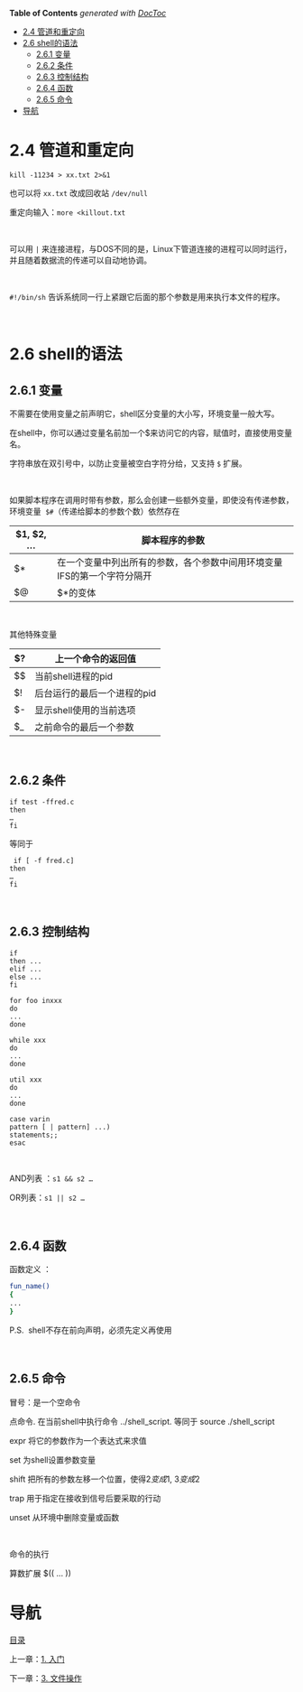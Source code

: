 <!-- START doctoc generated TOC please keep comment here to allow auto update -->
<!-- DON'T EDIT THIS SECTION, INSTEAD RE-RUN doctoc TO UPDATE -->
**Table of Contents**  *generated with [DocToc](https://github.com/thlorenz/doctoc)*

- [2.4 管道和重定向](#24-%E7%AE%A1%E9%81%93%E5%92%8C%E9%87%8D%E5%AE%9A%E5%90%91)
- [2.6 shell的语法](#26-shell%E7%9A%84%E8%AF%AD%E6%B3%95)
  - [2.6.1 变量](#261-%E5%8F%98%E9%87%8F)
  - [2.6.2 条件](#262-%E6%9D%A1%E4%BB%B6)
  - [2.6.3 控制结构](#263-%E6%8E%A7%E5%88%B6%E7%BB%93%E6%9E%84)
  - [2.6.4 函数](#264-%E5%87%BD%E6%95%B0)
  - [2.6.5 命令](#265-%E5%91%BD%E4%BB%A4)
- [导航](#%E5%AF%BC%E8%88%AA)

<!-- END doctoc generated TOC please keep comment here to allow auto update -->

# 2.4 管道和重定向

` kill -11234 > xx.txt 2>&1 `

也可以将 `xx.txt` 改成回收站 `/dev/null`


重定向输入：` more <killout.txt `

 

可以用 `|` 来连接进程，与DOS不同的是，Linux下管道连接的进程可以同时运行，并且随着数据流的传递可以自动地协调。

 

`#!/bin/sh` 告诉系统同一行上紧跟它后面的那个参数是用来执行本文件的程序。

 

# 2.6 shell的语法

## 2.6.1 变量

不需要在使用变量之前声明它，shell区分变量的大小写，环境变量一般大写。

在shell中，你可以通过变量名前加一个$来访问它的内容，赋值时，直接使用变量名。

字符串放在双引号中，以防止变量被空白字符分给，又支持 `$` 扩展。

 

如果脚本程序在调用时带有参数，那么会创建一些额外变量，即使没有传递参数，环境变量  `$#`（传递给脚本的参数个数）依然存在

| $1, $2,  … | 脚本程序的参数                               |
| ---------- | ------------------------------------- |
| $*         | 在一个变量中列出所有的参数，各个参数中间用环境变量IFS的第一个字符分隔开 |
| $@         | $*的变体                                 |

 

其他特殊变量

| $?   | 上一个命令的返回值       |
| ---- | --------------- |
| $$   | 当前shell进程的pid   |
| $!   | 后台运行的最后一个进程的pid |
| $-   | 显示shell使用的当前选项  |
| $_   | 之前命令的最后一个参数     |

 

## 2.6.2 条件

```shell
if test -ffred.c
then
…
fi

```

等同于

```shell
 if [ -f fred.c]
then 
…
fi
```



 

## 2.6.3 控制结构

```shell
if
then ...
elif ...
else ...
fi

for foo inxxx
do
...
done

while xxx
do
...
done

util xxx
do
...
done

case varin
pattern [ | pattern] ...)
statements;;
esac
```

 

AND列表 ：`s1 && s2 …`

OR列表：`s1 || s2 …`

 

## 2.6.4 函数

函数定义 ：

```sh
fun_name()
{
...
}
```

P.S.  shell不存在前向声明，必须先定义再使用

 

## 2.6.5 命令

冒号：是一个空命令

点命令. 在当前shell中执行命令 ../shell_script. 等同于 source ./shell_script

expr 将它的参数作为一个表达式来求值

set 为shell设置参数变量

shift 把所有的参数左移一个位置，使得$2变成$1, $3变成$2

trap 用于指定在接收到信号后要采取的行动

unset 从环境中删除变量或函数

 

命令的执行

算数扩展 $(( ... ))

# 导航

[目录](README.md)

上一章：[1. 入门](入门.md)

下一章：[3. 文件操作](文件操作.md)
